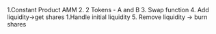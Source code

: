 1.Constant Product AMM
2. 2 Tokens -  A and B
3. Swap function
4. Add liquidity->get shares
    1.Handle initial liquidity
5. Remove liquidity -> burn shares
